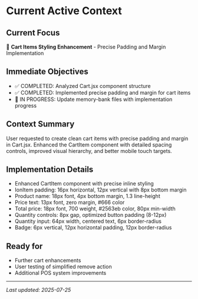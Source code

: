 # Current Active Context

## Current Focus
🎯 **Cart Items Styling Enhancement** - Precise Padding and Margin Implementation

## Immediate Objectives
- ✅ COMPLETED: Analyzed Cart.jsx component structure
- ✅ COMPLETED: Implemented precise padding and margin for cart items
- 🔄 IN PROGRESS: Update memory-bank files with implementation progress

## Context Summary
User requested to create clean cart items with precise padding and margin in Cart.jsx. Enhanced the CartItem component with detailed spacing controls, improved visual hierarchy, and better mobile touch targets.

## Implementation Details
- Enhanced CartItem component with precise inline styling
- IonItem padding: 16px horizontal, 12px vertical with 8px bottom margin
- Product name: 18px font, 4px bottom margin, 1.3 line-height
- Price text: 13px font, zero margin, #666 color
- Total price: 18px font, 700 weight, #2563eb color, 80px min-width
- Quantity controls: 8px gap, optimized button padding (8-12px)
- Quantity input: 64px width, centered text, 6px border-radius
- Badge: 6px vertical, 12px horizontal padding, 12px border-radius

## Ready for
- Further cart enhancements
- User testing of simplified remove action
- Additional POS system improvements

---
*Last updated: 2025-07-25*